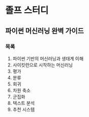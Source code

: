 졸프 스터디
===============================
파이썬 머신러닝 완벽 가이드
--------------------------
### 목록
1. 파이썬 기반의 머신러닝과 생태계 이해
2. 사이킷런으로 시작하는 머신러닝
3. 평가
4. 분류
5. 회귀
6. 차원 축소
7. 군집화
8. 텍스트 분석
9. 추천 시스템
